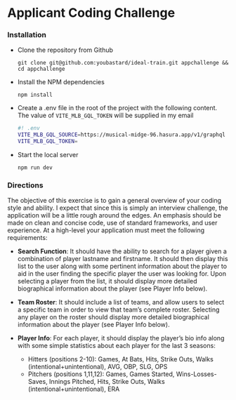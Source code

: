 # Applicant Coding Challenge

### Installation

- Clone the repository from Github

  `git clone git@github.com:youbastard/ideal-train.git appchallenge && cd appchallenge`

- Install the NPM dependencies

  `npm install`

- Create a .env file in the root of the project with the following content. The value of `VITE_MLB_GQL_TOKEN` will be supplied in my email

  ```bash
  #! .env
  VITE_MLB_GQL_SOURCE=https://musical-midge-96.hasura.app/v1/graphql
  VITE_MLB_GQL_TOKEN=
  ```

- Start the local server

  `npm run dev`


### Directions

The objective of this exercise is to gain a general overview of your coding style and ability. I expect that since this is simply an interview challenge, the application will be a little rough around the edges. An emphasis should be made on clean and concise code, use of standard frameworks, and user experience.
At a high-level your application must meet the following requirements:

- **Search Function**: It should have the ability to search for a player given a combination of player lastname and firstname. It should then display this list to the user along with some pertinent information about the player to aid in the user finding the specific player the user was looking for. Upon selecting a player from the list, it should display more detailed biographical information about the player (see Player Info below).

- **Team Roster**: It should include a list of teams, and allow users to select a specific team in order to view that team’s complete roster. Selecting any player on the roster should display more detailed biographical information about the player (see Player Info below).

- **Player Info**: For each player, it should display the player’s bio info along with some simple statistics about each player for the last 3 seasons:
  - Hitters (positions 2-10): Games, At Bats, Hits, Strike Outs, Walks (intentional+unintentional), AVG, OBP, SLG, OPS
  - Pitchers (positions 1,11,12): Games, Games Started, Wins-Losses-Saves, Innings Pitched, Hits, Strike Outs, Walks (intentional+unintentional), ERA
